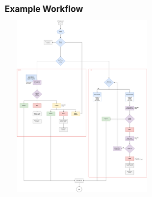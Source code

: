 # Example Workflow

<figure><img src="../../../.gitbook/assets/DocBits-APWorkflow-Gronbach.drawio (1).svg" alt=""><figcaption></figcaption></figure>
